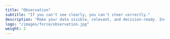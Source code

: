 ```yaml
---
title: "Observation"
subtitle: "If you can't see clearly, you can't steer correctly."
description: "Make your data visible, relevant, and decision-ready. Insight only matters if it drives action."
logo: "/images/force/observation.jpg"
weight: 2
---
```

